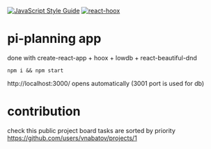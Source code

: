 [![JavaScript Style Guide](https://img.shields.io/badge/code_style-standard-brightgreen.svg)](https://standardjs.com) [![react-hoox](https://img.shields.io/badge/react--hoox-enlightened-orange)](https://www.npmjs.com/package/react-hoox)

# pi-planning app
done with create-react-app + hoox + lowdb + react-beautiful-dnd

`npm i && npm start` 

http://localhost:3000/ opens automatically
(3001 port is used for db)

# contribution
check this public project board
tasks are sorted by priority
https://github.com/users/vnabatov/projects/1
